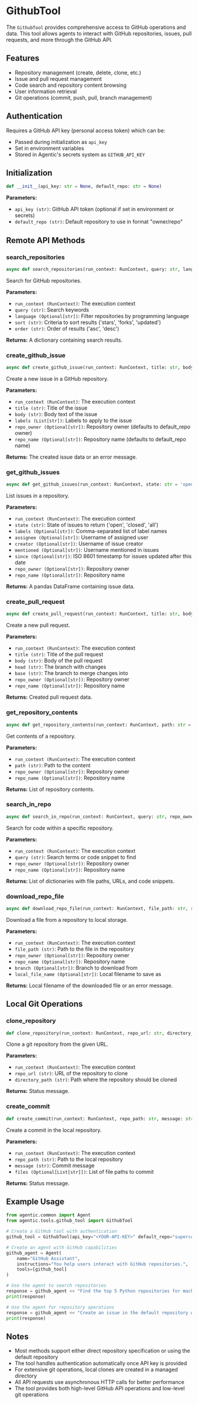 # GithubTool

The `GithubTool` provides comprehensive access to GitHub operations and data. This tool allows agents to interact with GitHub repositories, issues, pull requests, and more through the GitHub API.

## Features

- Repository management (create, delete, clone, etc.)
- Issue and pull request management
- Code search and repository content browsing
- User information retrieval
- Git operations (commit, push, pull, branch management)

## Authentication

Requires a GitHub API key (personal access token) which can be:

- Passed during initialization as `api_key`
- Set in environment variables
- Stored in Agentic's secrets system as `GITHUB_API_KEY`

## Initialization

```python
def __init__(api_key: str = None, default_repo: str = None)
```

**Parameters:**

- `api_key (str)`: GitHub API token (optional if set in environment or secrets)
- `default_repo (str)`: Default repository to use in format "owner/repo"

## Remote API Methods

### search_repositories

```python
async def search_repositories(run_context: RunContext, query: str, language: Optional[str] = None, sort: str = 'stars', order: str = 'desc') -> dict
```

Search for GitHub repositories.

**Parameters:**

- `run_context (RunContext)`: The execution context
- `query (str)`: Search keywords
- `language (Optional[str])`: Filter repositories by programming language
- `sort (str)`: Criteria to sort results ('stars', 'forks', 'updated')
- `order (str)`: Order of results ('asc', 'desc')

**Returns:**
A dictionary containing search results.

### create_github_issue

```python
async def create_github_issue(run_context: RunContext, title: str, body: str, labels: List[str] = None, repo_owner: Optional[str] = None, repo_name: Optional[str] = None) -> Dict[str, Any]
```

Create a new issue in a GitHub repository.

**Parameters:**

- `run_context (RunContext)`: The execution context
- `title (str)`: Title of the issue
- `body (str)`: Body text of the issue
- `labels (List[str])`: Labels to apply to the issue
- `repo_owner (Optional[str])`: Repository owner (defaults to default_repo owner)
- `repo_name (Optional[str])`: Repository name (defaults to default_repo name)

**Returns:**
The created issue data or an error message.

### get_github_issues

```python
async def get_github_issues(run_context: RunContext, state: str = 'open', labels: Optional[str] = None, assignee: Optional[str] = None, creator: Optional[str] = None, mentioned: Optional[str] = None, since: Optional[str] = None, repo_owner: Optional[str] = None, repo_name: Optional[str] = None) -> pd.DataFrame
```

List issues in a repository.

**Parameters:**

- `run_context (RunContext)`: The execution context
- `state (str)`: State of issues to return ('open', 'closed', 'all')
- `labels (Optional[str])`: Comma-separated list of label names
- `assignee (Optional[str])`: Username of assigned user
- `creator (Optional[str])`: Username of issue creator
- `mentioned (Optional[str])`: Username mentioned in issues
- `since (Optional[str])`: ISO 8601 timestamp for issues updated after this date
- `repo_owner (Optional[str])`: Repository owner
- `repo_name (Optional[str])`: Repository name

**Returns:**
A pandas DataFrame containing issue data.

### create_pull_request

```python
async def create_pull_request(run_context: RunContext, title: str, body: str, head: str, base: str, repo_owner: Optional[str] = None, repo_name: Optional[str] = None) -> Dict[str, Any]
```

Create a new pull request.

**Parameters:**

- `run_context (RunContext)`: The execution context
- `title (str)`: Title of the pull request
- `body (str)`: Body of the pull request
- `head (str)`: The branch with changes
- `base (str)`: The branch to merge changes into
- `repo_owner (Optional[str])`: Repository owner
- `repo_name (Optional[str])`: Repository name

**Returns:**
Created pull request data.

### get_repository_contents

```python
async def get_repository_contents(run_context: RunContext, path: str = '', repo_owner: Optional[str] = None, repo_name: Optional[str] = None) -> List[Dict[str, Any]]
```

Get contents of a repository.

**Parameters:**

- `run_context (RunContext)`: The execution context
- `path (str)`: Path to the content
- `repo_owner (Optional[str])`: Repository owner
- `repo_name (Optional[str])`: Repository name

**Returns:**
List of repository contents.

### search_in_repo

```python
async def search_in_repo(run_context: RunContext, query: str, repo_owner: Optional[str] = None, repo_name: Optional[str] = None) -> List[Dict[str, str]]
```

Search for code within a specific repository.

**Parameters:**

- `run_context (RunContext)`: The execution context
- `query (str)`: Search terms or code snippet to find
- `repo_owner (Optional[str])`: Repository owner
- `repo_name (Optional[str])`: Repository name

**Returns:**
List of dictionaries with file paths, URLs, and code snippets.

### download_repo_file

```python
async def download_repo_file(run_context: RunContext, file_path: str, repo_owner: Optional[str] = None, repo_name: Optional[str] = None, branch: Optional[str] = None, local_file_name: Optional[str] = None) -> str
```

Download a file from a repository to local storage.

**Parameters:**

- `run_context (RunContext)`: The execution context
- `file_path (str)`: Path to the file in the repository
- `repo_owner (Optional[str])`: Repository owner
- `repo_name (Optional[str])`: Repository name
- `branch (Optional[str])`: Branch to download from
- `local_file_name (Optional[str])`: Local filename to save as

**Returns:**
Local filename of the downloaded file or an error message.

## Local Git Operations

### clone_repository

```python
def clone_repository(run_context: RunContext, repo_url: str, directory_path: str) -> str
```

Clone a git repository from the given URL.

**Parameters:**

- `run_context (RunContext)`: The execution context
- `repo_url (str)`: URL of the repository to clone
- `directory_path (str)`: Path where the repository should be cloned

**Returns:**
Status message.

### create_commit

```python
def create_commit(run_context: RunContext, repo_path: str, message: str, files: Optional[List[str]] = None) -> str
```

Create a commit in the local repository.

**Parameters:**

- `run_context (RunContext)`: The execution context
- `repo_path (str)`: Path to the local repository
- `message (str)`: Commit message
- `files (Optional[List[str]])`: List of file paths to commit

**Returns:**
Status message.

## Example Usage

```python
from agentic.common import Agent
from agentic.tools.github_tool import GithubTool

# Create a GitHub tool with authentication
github_tool = GithubTool(api_key="<YOUR-API-KEY>" default_repo="supercog-ai/agentic")

# Create an agent with GitHub capabilities
github_agent = Agent(
    name="GitHub Assistant",
    instructions="You help users interact with GitHub repositories.",
    tools=[github_tool]
)

# Use the agent to search repositories
response = github_agent << "Find the top 5 Python repositories for machine learning"
print(response)

# Use the agent for repository operations
response = github_agent << "Create an issue in the default repository with title 'Update documentation' and body 'The installation docs need updating.'"
print(response)
```

## Notes

- Most methods support either direct repository specification or using the default repository
- The tool handles authentication automatically once API key is provided
- For extensive git operations, local clones are created in a managed directory
- All API requests use asynchronous HTTP calls for better performance
- The tool provides both high-level GitHub API operations and low-level git operations

